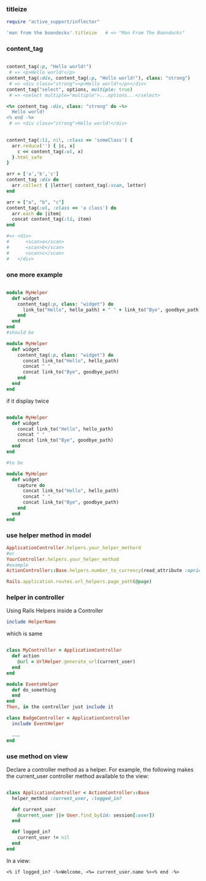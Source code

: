 ### titleize



```ruby
require "active_support/inflector"

'man from the boondocks'.titleize   # => "Man From The Boondocks"
```


### content_tag

```ruby

content_tag(:p, "Hello world!")
 # => <p>Hello world!</p>
content_tag(:div, content_tag(:p, "Hello world!"), class: "strong")
 # => <div class="strong"><p>Hello world!</p></div>
content_tag("select", options, multiple: true)
 # => <select multiple="multiple">...options...</select>

<%= content_tag :div, class: "strong" do -%>
  Hello world!
<% end -%>
 # => <div class="strong">Hello world!</div>
 
```


```ruby
content_tag(:li, nil, :class => 'someClass') {
  arr.reduce('') { |c, x|
    c << content_tag(:ul, x)
  }.html_safe
}
```

```ruby
arr = ['a','b','c']
content_tag :div do 
  arr.collect { |letter| content_tag(:scan, letter) 
end

arr = ["a", "b", "c"]
content_tag(:ul, :class => 'a class') do
  arr.each do |item|
  concat content_tag(:li, item)
end

#=> <div>
#      <scan>a</scan>
#      <scan>b</scan>
#      <scan>c</scan>
#   </div>


```

### one more example

```ruby

module MyHelper
  def widget
    content_tag(:p, class: "widget") do
      link_to("Hello", hello_path) + " " + link_to("Bye", goodbye_path)
    end
  end
end
#should be

module MyHelper
  def widget
    content_tag(:p, class: "widget") do
      concat link_to("Hello", hello_path)
      concat " "
      concat link_to("Bye", goodbye_path)
    end
  end
end
```

if it display twice

```ruby

module MyHelper
  def widget
    concat link_to("Hello", hello_path)
    concat " "
    concat link_to("Bye", goodbye_path)
  end
end

#to be

module MyHelper
  def widget
    capture do
      concat link_to("Hello", hello_path)
      concat " "
      concat link_to("Bye", goodbye_path)
    end
  end
end

```

### use helper method in model

```ruby
ApplicationController.helpers.your_helper_methord 
#or 
YourController.helpers.your_helper_method
#example
ActionController::Base.helpers.number_to_currency(read_attribute :oprice)

Rails.application.routes.url_helpers.page_path(@page)
```

### helper in controller
Using Rails Helpers inside a Controller

```ruby
include HelperName
```

which is same
```ruby

class MyController < ApplicationController
  def action
    @url = UrlHelper.generate_url(current_user)
  end
end
```


```ruby
module EventsHelper
  def do_something
  end
end
Then, in the controller just include it

class BadgeController < ApplicationController
  include EventHelper

  ...
end
```


### use method on view

Declare a controller method as a helper. For example, the following makes the current_user controller method available to the view:
```ruby

class ApplicationController < ActionController::Base
  helper_method :current_user, :logged_in?

  def current_user
    @current_user ||= User.find_by(id: session[:user])
  end

  def logged_in?
    current_user != nil
  end
end
```
In a view:
```
<% if logged_in? -%>Welcome, <%= current_user.name %><% end -%>
```
